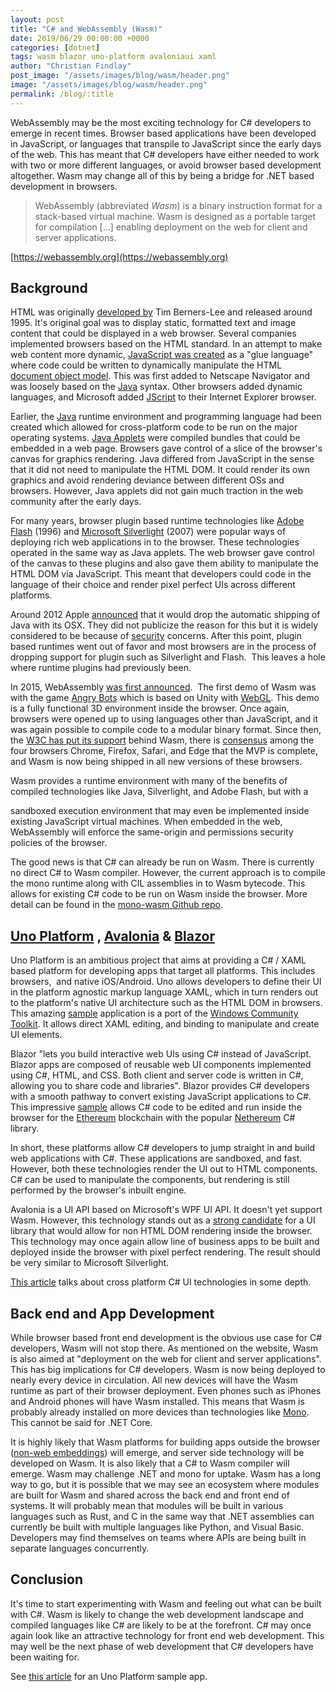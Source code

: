 ```yaml
---
layout: post
title: "C# and WebAssembly (Wasm)"
date: 2019/06/29 00:00:00 +0000
categories: [dotnet]
tags: wasm blazor uno-platform avaloniaui xaml
author: "Christian Findlay"
post_image: "/assets/images/blog/wasm/header.png"
image: "/assets/images/blog/wasm/header.png"
permalink: /blog/:title
---
```


WebAssembly may be the most exciting technology for C# developers to emerge in recent times. Browser based applications have been developed in JavaScript, or languages that transpile to JavaScript since the early days of the web. This has meant that C# developers have either needed to work with two or more different languages, or avoid browser based development altogether. Wasm may change all of this by being a bridge for .NET based development in browsers.

> WebAssembly (abbreviated _Wasm_) is a binary instruction format for a stack-based virtual machine. Wasm is designed as a portable target for compilation \[...\] enabling deployment on the web for client and server applications.

[https://webassembly.org](https://webassembly.org)

## Background
HTML was originally [developed by](https://en.wikipedia.org/wiki/HTML#History) Tim Berners-Lee and released around 1995. It's original goal was to display static, formatted text and image content that could be displayed in a web browser. Several companies implemented browsers based on the HTML standard. In an attempt to make web content more dynamic, [JavaScript was created](https://en.wikipedia.org/wiki/JavaScript#Beginnings_at_Netscape) as a "glue language" where code could be written to dynamically manipulate the HTML [document object model](https://en.wikipedia.org/wiki/Document_Object_Model). This was first added to Netscape Navigator and was loosely based on the [Java](https://en.wikipedia.org/wiki/Java_(programming_language)) syntax. Other browsers added dynamic languages, and Microsoft added [JScript](https://en.wikipedia.org/wiki/JScript) to their Internet Explorer browser.

Earlier, the [Java](https://en.wikipedia.org/wiki/Java_(programming_language)#History) runtime environment and programming language had been created which allowed for cross-platform code to be run on the major operating systems. [Java Applets](https://en.wikipedia.org/wiki/Java_applet#Embedding_into_a_web_page) were compiled bundles that could be embedded in a web page. Browsers gave control of a slice of the browser's canvas for graphics rendering. Java differed from JavaScript in the sense that it did not need to manipulate the HTML DOM. It could render its own graphics and avoid rendering deviance between different OSs and browsers. However, Java applets did not gain much traction in the web community after the early days.

For many years, browser plugin based runtime technologies like [Adobe Flash](https://en.wikipedia.org/wiki/Adobe_Flash_Player) (1996) and [Microsoft Silverlight](https://en.wikipedia.org/wiki/Microsoft_Silverlight) (2007) were popular ways of deploying rich web applications in to the browser. These technologies operated in the same way as Java applets. The web browser gave control of the canvas to these plugins and also gave them ability to manipulate the HTML DOM via JavaScript. This meant that developers could code in the language of their choice and render pixel perfect UIs across different platforms.

Around 2012 Apple [announced](https://www.huffpost.com/entry/apple-drops-java-mac_n_1989623) that it would drop the automatic shipping of Java with its OSX. They did not publicize the reason for this but it is widely considered to be because of [security](https://en.wikipedia.org/wiki/Java_security) concerns. After this point, plugin based runtimes went out of favor and most browsers are in the process of dropping support for plugin such as Silverlight and Flash.  This leaves a hole where runtime plugins had previously been.

In 2015, WebAssembly [was first announced](https://en.wikipedia.org/wiki/WebAssembly#History).  The first demo of Wasm was with the game [Angry Bots](https://beta.unity3d.com/jonas/AngryBots/) which is based on Unity with [WebGL](https://en.wikipedia.org/wiki/WebGL). This demo is a fully functional 3D environment inside the browser. Once again, browsers were opened up to using languages other than JavaScript, and it was again possible to compile code to a modular binary format. Since then, the [W3C has put its support](https://www.w3.org/community/webassembly/) behind Wasm, there is [consensus](https://webassembly.org/roadmap/) among the four browsers Chrome, Firefox, Safari, and Edge that the MVP is complete, and Wasm is now being shipped in all new versions of these browsers.

Wasm provides a runtime environment with many of the benefits of compiled technologies like Java, Silverlight, and Adobe Flash, but with a

sandboxed execution environment that may even be implemented inside existing JavaScript virtual machines. When embedded in the web, WebAssembly will enforce the same-origin and permissions security policies of the browser.

The good news is that C# can already be run on Wasm. There is currently no direct C# to Wasm compiler. However, the current approach is to compile the mono runtime along with CIL assemblies in to Wasm bytecode. This allows for existing C# code to be run on Wasm inside the browser. More detail can be found in the [mono-wasm Github repo](https://github.com/migueldeicaza/mono-wasm).

## [Uno Platform](https://platform.uno/) , [Avalonia](https://github.com/AvaloniaUI/Avalonia/issues/1387) & [Blazor](https://dotnet.microsoft.com/apps/aspnet/web-apps/client)
Uno Platform is an ambitious project that aims at providing a C# / XAML based platform for developing apps that target all platforms. This includes browsers,  and native iOS/Android. Uno allows developers to define their UI in the platform agnostic markup language XAML, which in turn renders out to the platform's native UI architecture such as the HTML DOM in browsers. This amazing [sample](http://windowstoolkit-wasm.platform.uno/) application is a port of the [Windows Community Toolkit](https://github.com/windows-toolkit/WindowsCommunityToolkit). It allows direct XAML editing, and binding to manipulate and create UI elements.

Blazor "lets you build interactive web UIs using C# instead of JavaScript. Blazor apps are composed of reusable web UI components implemented using C#, HTML, and CSS. Both client and server code is written in C#, allowing you to share code and libraries". Blazor provides C# developers with a smooth pathway to convert existing JavaScript applications to C#. This impressive [sample](http://playground.nethereum.com/) allows C# code to be edited and run inside the browser for the [Ethereum](https://www.ethereum.org/) blockchain with the popular [Nethereum](https://nethereum.com/) C# library.

In short, these platforms allow C# developers to jump straight in and build web applications with C#. These applications are sandboxed, and fast. However, both these technologies render the UI out to HTML components. C# can be used to manipulate the components, but rendering is still performed by the browser's inbuilt engine.

Avalonia is a UI API based on Microsoft's WPF UI API. It doesn't yet support Wasm. However, this technology stands out as a [strong candidate](https://github.com/AvaloniaUI/Avalonia/issues/1387) for a UI library that would allow for non HTML DOM rendering inside the browser. This technology may once again allow line of business apps to be built and deployed inside the browser with pixel perfect rendering. The result should be very similar to Microsoft Silverlight.

[This article](/cross-platform-c-ui-technologies/) talks about cross platform C# UI technologies in some depth.

## Back end and App Development
While browser based front end development is the obvious use case for C# developers, Wasm will not stop there. As mentioned on the website, Wasm is also aimed at "deployment on the web for client and server applications". This has big implications for C# developers. Wasm is now being deployed to nearly every device in circulation. All new devices will have the Wasm runtime as part of their browser deployment. Even phones such as iPhones and Android phones will have Wasm installed. This means that Wasm is probably already installed on more devices than technologies like [Mono](https://www.mono-project.com/). This cannot be said for .NET Core.

It is highly likely that Wasm platforms for building apps outside the browser ([non-web embeddings](https://webassembly.org/docs/non-web/)) will emerge, and server side technology will be developed on Wasm. It is also likely that a C# to Wasm compiler will emerge. Wasm may challenge .NET and mono for uptake. Wasm has a long way to go, but it is possible that we may see an ecosystem where modules are built for Wasm and shared across the back end and front end of systems. It will probably mean that modules will be built in various languages such as Rust, and C in the same way that .NET assemblies can currently be built with multiple languages like Python, and Visual Basic. Developers may find themselves on teams where APIs are being built in separate languages concurrently.

## Conclusion
It's time to start experimenting with Wasm and feeling out what can be built with C#. Wasm is likely to change the web development landscape and compiled languages like C# are likely to be at the forefront. C# may once again look like an attractive technology for front end web development. This may well be the next phase of web development that C# developers have been waiting for.

See [this article](/restclient-net-on-webassembly-c/) for an Uno Platform sample app.